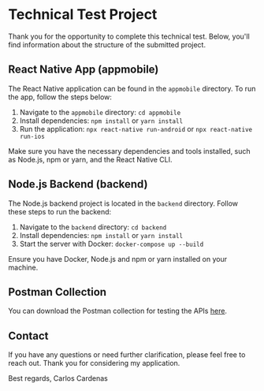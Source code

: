 # Technical Test Project

Thank you for the opportunity to complete this technical test. Below, you'll find information about the structure of the submitted project.

## React Native App (appmobile)

The React Native application can be found in the `appmobile` directory. To run the app, follow the steps below:

1. Navigate to the `appmobile` directory: `cd appmobile`
2. Install dependencies: `npm install` or `yarn install`
3. Run the application: `npx react-native run-android` or `npx react-native run-ios`

Make sure you have the necessary dependencies and tools installed, such as Node.js, npm or yarn, and the React Native CLI.

## Node.js Backend (backend)

The Node.js backend project is located in the `backend` directory. Follow these steps to run the backend:

1. Navigate to the `backend` directory: `cd backend`
2. Install dependencies: `npm install` or `yarn install`
3. Start the server with Docker: `docker-compose up --build`

Ensure you have Docker, Node.js and npm or yarn installed on your machine.

## Postman Collection

You can download the Postman collection for testing the APIs [here](backend/doblevpartners.postman_collection.json).

## Contact

If you have any questions or need further clarification, please feel free to reach out. Thank you for considering my application.

Best regards,
Carlos Cardenas
